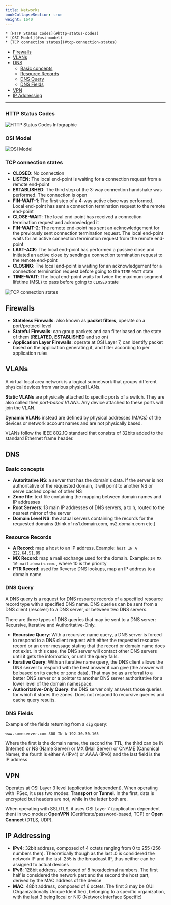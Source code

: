 ```yaml
---
title: Networks
bookCollapseSection: true
weight: 1640
---
```


<!-- vim-markdown-toc GFM -->

    * [HTTP Status Codes](#http-status-codes)
    * [OSI Model](#osi-model)
    * [TCP connection states](#tcp-connection-states)
* [Firewalls](#firewalls)
* [VLANs](#vlans)
* [DNS](#dns)
    * [Basic concepts](#basic-concepts)
    * [Resource Records](#resource-records)
    * [DNS Query](#dns-query)
    * [DNS Fields](#dns-fields)
* [VPN](#vpn)
* [IP Addressing](#ip-addressing)

<!-- vim-markdown-toc -->

-----------------

### HTTP Status Codes

![HTTP Status Codes Infographic](http-status-codes-definition.png)

### OSI Model

![OSI Model](osi-model.png)

### TCP connection states

+ **CLOSED**: No connection
+ **LISTEN**: The local end-point is waiting for a connection request from a remote end-point
+ **ESTABLISHED**: The third step of the 3-way connection handshake was performed. The connection is open
+ **FIN-WAIT-1**: The first step of a 4-way active clsoe was performed. Local end-point has sent a connection termination request to the remote end-point
+ **CLOSE-WAIT**: The local end-point has received a connection termination request and acknowledged it
+ **FIN-WAIT-2**: The remote end-point has sent an acknowledgement for the previously sent connection termination request. The local end-point waits for an active connection termination request from the remote end-point
+ **LAST-ACK**: The local end-point has performed a passive close and initiated an active close by sending a connection termination request to the remote end-point
+ **CLOSING**: The local end-point is waiting for an acknowledgement for a connection termination request before going to the `TIME-WAIT` state
+ **TIME-WAIT**: The local end-point waits for twice the maximum segment lifetime (MSL) to pass before going to `CLOSED` state

![TCP connection states](tcp-connection-states.png)

## Firewalls

+ **Stateless Firewalls**: also known as **packet filters**, operate on a port/protocol level
+ **Stateful Firewalls**: can group packets and can filter based on the state of them (__RELATED__, __ESTABLISHED__ and so on)
+ **Application Layer Firewalls**: operate at OSI Layer 7, can identify packet based on the application generating it, and filter according to per application rules

## VLANs

A virtual local area network is a logical subnetwork that groups different physical devices from various physical LANs.

**Static VLANs** are physically attached to specific ports of a switch. They are also called then _port-based VLANs_. Any device attached to these ports will join the VLAN.

**Dynamic VLANs** instead are defined by physical addresses (MACs) of the devices or network account names and are not physically based.

VLANs follow the IEEE 802.1Q standard that consists of 32bits added to the standard Ethernet frame header.

## DNS

### Basic concepts

+ **Autoritative NS**: a server that has the domain's data. If the server is not authoritative of the requested domain, it will point to another NS or serve cached copies of other NS
+ **Zone file**: text file containing the mapping between domain names and IP addresses
+ **Root Servers**: 13 main IP addresses of DNS servers, a to h, routed to the nearest mirror of the server
+ **Domain Level NS**: the actual servers containing the records for the requested domains (think of ns1.domain.com, ns2.domain.com etc.)

### Resource Records

+ **A Record**: map a host to an IP address. Example: `host IN A 222.64.51.99`
+ **MX Record**: map a mail exchange used for the domain. Example: `IN MX 10 mail.domain.com.`, where 10 is the priority
+ **PTR Record**: used for Reverse DNS lookups, map an IP address to a domain name.

### DNS Query

A DNS query is a request for DNS resource records of a specified resource record type with a specified DNS name. DNS queries can be sent from a DNS client (resolver) to a DNS server, or between two DNS servers.

There are three types of DNS queries that may be sent to a DNS server: Recursive, Iterative and Authoritative-Only.

+ **Recursive Query**: With a recursive name query, a DNS server is forced to respond to a DNS client request with either the requested resource record or an error message stating that the record or domain name does not exist. In this case, the DNS server will contact other DNS servers until it gets the information, or until the query fails.
+ **Iterative Query**: With an iterative name query, the DNS client allows the DNS server to respond with the best answer it can give (the answer will be based on its cache or zone data). That may be as a referral to a better DNS server or a pointer to another DNS server authoritative for a lower level of the domain namespace.
+ **Authoritative-Only Query**: the DNS server only answers those queries for which it stores the zones. Does not respond to recursive queries and cache query results.

### DNS Fields

Example of the fields returning from a `dig` query:

```
www.someserver.com 300 IN A 192.30.30.165
```

Where the first is the domain name, the second the TTL, the third can be IN (Internet) or NS (Name Server) or MX (Mail Server) or CNAME (Canonical Name), the fourth is either A (IPv4) or AAAA (IPv6) and the last field is the IP address

## VPN

Operates at OSI Layer 3 level (application independent). When operating with IPSec, it uses two modes: **Transport** or **Tunnel**. In the first, data is encrypted but headers are not, while in the latter both are.

When operating with SSL/TLS, it uses OSI Layer 7 (application dependent then) in two modes: **OpenVPN** (Certificate/password-based, TCP) or **Open Connect** (DTLS, UDP).

## IP Addressing

* **IPv4**: 32bit address, composed of 4 octets ranging from 0 to 255 (256 numbers then). Theoretically though as the last .0 is considered the network IP and the last .255 is the broadcast IP, thus neither can be assigned to actual devices
* **IPv6**: 128bit address, composed of 8 hexadecimal numbers. The first half is considered the network part and the second the host part, derived by the MAC address of the device
* **MAC**: 48bit address, composed of 6 octets. The first 3 may be OUI (Organizationally Unique Identifier), belonging to a specific organization, with the last 3 being local or NIC (Network Interface Specific)
